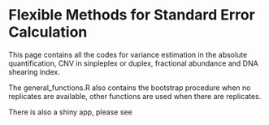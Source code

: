 # Flexible Methods for Standard Error Calculation

This page contains all the codes for variance estimation in the absolute quantification, CNV in sinpleplex or duplex, fractional abundance and DNA shearing index.

The general_functions.R also contains the bootstrap procedure when no replicates are available, other functions are used when there are replicates.

There is also a shiny app, please see
